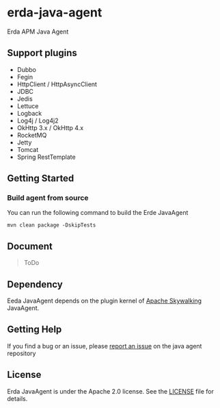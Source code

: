 # erda-java-agent
Erda APM Java Agent

## Support plugins
- Dubbo
- Fegin
- HttpClient / HttpAsyncClient
- JDBC
- Jedis
- Lettuce
- Logback
- Log4j / Log4j2
- OkHttp 3.x / OkHttp 4.x
- RocketMQ
- Jetty
- Tomcat
- Spring RestTemplate

## Getting Started
### Build agent from source

You can run the following command to build the Erde JavaAgent
```
mvn clean package -DskipTests
```


## Document
> ToDo

## Dependency
Eeda JavaAgent depends on the plugin kernel of [Apache Skywalking](https://github.com/apache/skywalking) JavaAgent.

## Getting Help

If you find a bug or an issue, please [report an issue](https://github.com/erda-project/erda-java-agent/issues/new) on the java agent repository

## License
Erda JavaAgent is under the Apache 2.0 license. See the [LICENSE](/LICENSE) file for details.